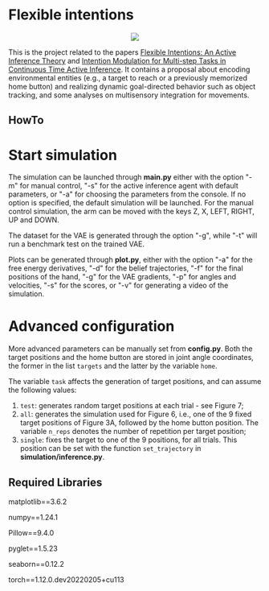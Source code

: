 # Flexible intentions

<p align="center">
  <img src="/reference/images/env.png">
</p>

This is the project related to the papers [Flexible Intentions: An Active Inference Theory](https://www.frontiersin.org/articles/10.3389/fncom.2023.1128694/full) and [Intention Modulation for Multi-step Tasks in Continuous Time Active Inference](https://link.springer.com/chapter/10.1007/978-3-031-28719-0_19). It contains a proposal about encoding environmental entities (e.g., a target to reach or a previously memorized home button) and realizing dynamic goal-directed behavior such as object tracking, and some analyses on multisensory integration for movements.

## HowTo

# Start simulation

The simulation can be launched through **main.py** either with the option "-m" for manual control, "-s" for the active inference agent with default parameters, or "-a" for choosing the parameters from the console. If no option is specified, the default simulation will be launched. For the manual control simulation, the arm can be moved with the keys Z, X, LEFT, RIGHT, UP and DOWN.

The dataset for the VAE is generated through the option "-g", while "-t" will run a benchmark test on the trained VAE.

Plots can be generated through **plot.py**, either with the option "-a" for the free energy derivatives, "-d" for the belief trajectories, "-f" for the final positions of the hand, "-g" for the VAE gradients, "-p" for angles and velocities, "-s" for the scores, or "-v" for generating a video of the simulation.

# Advanced configuration

More advanced parameters can be manually set from **config.py**. Both the target positions and the home button are stored in joint angle coordinates, the former in the list `targets` and the latter by the variable `home`.

The variable `task` affects the generation of target positions, and can assume the following values:
1. `test`: generates random target positions at each trial - see Figure 7;
2. `all`: generates the simulation used for Figure 6, i.e., one of the 9 fixed target positions of Figure 3A, followed by the home button position. The variable `n_reps` denotes the number of repetition per target position;
3. `single`: fixes the target to one of the 9 positions, for all trials. This position can be set with the function `set_trajectory` in **simulation/inference.py**.


## Required Libraries

matplotlib==3.6.2

numpy==1.24.1

Pillow==9.4.0

pyglet==1.5.23

seaborn==0.12.2

torch==1.12.0.dev20220205+cu113
